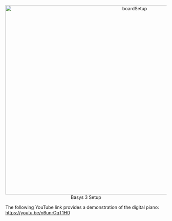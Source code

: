 <p align="center">
<img width="792" height="591" alt="boardSetup" src="https://github.com/user-attachments/assets/4f8db775-69b4-4982-a6fe-4f758393e112" />
Basys 3 Setup
</p>


The following YouTube link provides a demonstration of the digital piano: https://youtu.be/n6unrOqT1H0

